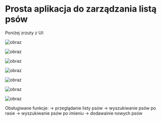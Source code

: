 # Prosta aplikacja do zarządzania listą psów

Poniżej zrzuty z UI:


![obraz](https://github.com/user-attachments/assets/59005df6-d166-4181-9baa-7467d3778c34)


![obraz](https://github.com/user-attachments/assets/ac5fdf2b-47ff-4082-bd4c-fbea2e8aac51)



![obraz](https://github.com/user-attachments/assets/04349155-871c-4c2f-a94b-5abe9d8d46db)



![obraz](https://github.com/user-attachments/assets/68dcc16c-f02f-4574-8e83-01040018b82c)



![obraz](https://github.com/user-attachments/assets/df56c892-4b2c-48ea-ac75-467259aee094)



![obraz](https://github.com/user-attachments/assets/faa92bb1-1ff2-4865-907a-ee9f90df064d)


![obraz](https://github.com/user-attachments/assets/ebca24b3-7303-4210-af8d-c089b4f2898c)


Obsługiwane funkcje: 
-> przeglądanie listy psów
-> wyszukiwanie psów po rasie
-> wyszukiwanie psów po imieniu
-> dodawainie nowych psów


